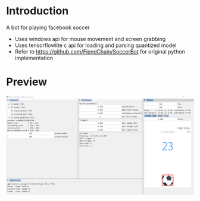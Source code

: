 # Introduction
A bot for playing facebook soccer 
- Uses windows api for mouse movement and screen grabbing
- Uses tensorflowlite c api for loading and parsing quantized model
- Refer to https://github.com/FiendChain/SoccerBot for original python implementation

# Preview
![Main window](docs/screenshot_v1.png)